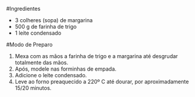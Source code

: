 #Ingredientes

 - 3 colheres (sopa) de margarina
 - 500 g de farinha de trigo
 - 1 leite condensado

#Modo de Preparo

 1. Mexa com as mãos a farinha de trigo e a margarina até desgrudar totalmente das mãos.
 2. Após, modele nas forminhas de empada.
 3. Adicione o leite condensado.
 4. Leve ao forno preaquecido a 220º C até dourar, por aproximadamente 15/20 minutos.
